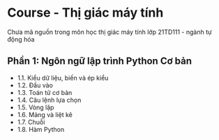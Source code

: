 # Course - Thị giác máy tính
Chưa mã nguồn trong môn học thị giác máy tính lớp 21TD111 - ngành tự động hóa
## Phần 1: Ngôn ngữ lập trình Python Cơ bản
- 1.1. Kiểu dữ liệu, biến và ép kiểu
- 1.2. Đầu vào
- 1.3. Toán tử cơ bản
- 1.4. Câu lệnh lựa chọn
- 1.5. Vòng lặp
- 1.6. Mảng và liệt kê
- 1.7. Chuỗi
- 1.8. Hàm Python
